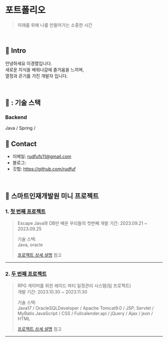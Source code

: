 # 포트폴리오
> 미래를 위해 나를 만들어가는 소중한 시간

</br>

## :pushpin: Intro
안녕하세요 이경렬입니다.</br>
새로운 지식을 배워나감에 즐거움을 느끼며,</br>
열정과 끈기를 가진 개발자 입니다.</br>

</br>

## 📌 : 기술 스택
### Backend 
Java / Spring / 

## :pushpin: Contact
- 이메일: rudfufs11@gmail.com
- 블로그: 
- 깃헙: https://github.com/rudfuf

</br>

## :pushpin: 스마트인재개발원 미니 프로젝트
### 1. [첫 번째 프로젝트](https://github.com/2023-SMHRD-IS-BigData2/Escape)
> Escape Java와 DB만 배운 우리들의 첫번째
>개발 기간: 2023.09.21 ~ 2023.09.25  
>  
>기술 스택:  
>Java, oracle  
> 
>  
>[프로젝트 상세 설명](https://github.com/2023-SMHRD-IS-BigData2/Escape) 참고

---

### 2. [두 번째 프로젝트](https://github.com/2023-SMHRD-IS-BigData2/p_gamers)
> RPG 게이머를 위한 레이드 파티 일정관리 시스템(팀 프로젝트)  
>개발 기간: 2023.10.30 ~ 2023.11.30  
>  
>기술 스택:  
>Java17 / OracleSQLDeveloper / Apache Tomcat9.0 / JSP, Servlet / MyBatis
> JavaScript / CSS / Fullcalender.api / jQuery / Ajax / json / HTML
>  
>[프로젝트 상세 설명](https://github.com/2023-SMHRD-IS-BigData2/p_gamers) 참고

---

